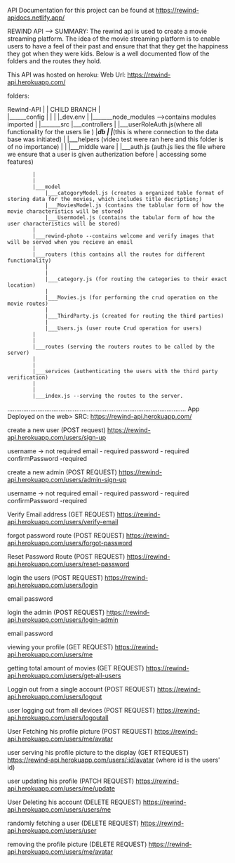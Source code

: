 API Documentation for this project can be found at 
https://rewind-apidocs.netlify.app/


REWIND API -->
SUMMARY: The rewind api is used to create a movie streaming platform. The idea of the movie streaming platform is to enable users to have a feel of their past and ensure that that they get the happiness they got when they were kids. Below is a well documented flow of the folders and the routes they hold.

This API was hosted on heroku:
Web Url: https://rewind-api.herokuapp.com/

folders:

Rewind-API
    |
    |   CHILD BRANCH 
    |           
    |______config
    |       |
    |       |_dev.env
    |
    |_______node_modules -->contains modules imported
    |
    |_______src
            |___controllers
            |        |___userRoleAuth.js(where all functionality for the users lie )
            |___db
            |   |___(this is where connection to the data base was initiated)
            |
            |___helpers (video test were ran here and this folder is of no importance)
            |
            |
            |___middle ware
            |   |___auth.js (auth.js lies the file where we ensure that a user is given autherization before
            |       accessing some features)

            |
            |
            |___model
                |___catogoryModel.js (creates a organized table format of storing data for the movies, which includes title decription;)
                |___MoviesModel.js (contains the tablular form of how the movie characteristics will be stored) 
                |___Usermodel.js (contains the tabular form of how the user characteristics will be stored)
            |
            |___rewind-photo --contains welcome and verify images that will be served when you recieve an email
            |
            |___routers (this contains all the routes for different functionality)
                |
                | 
                |___category.js (for routing the categories to their exact location)
                |
                |___Movies.js (for performing the crud operation on the movie routes)
                |
                |___ThirdParty.js (created for routing the third parties)
                |
                |___Users.js (user route Crud operation for users)
            |
            |
            |___routes (serving the routers routes to be called by the server)
            |
            |
            |___services (authenticating the users with the third party verification)
            |
            |
            |___index.js --serving the routes to the server.
            
.....................................................................................................
App Deployed on the web>
SRC: https://rewind-api.herokuapp.com/

create a new user (POST request)
https://rewind-api.herokuapp.com/users/sign-up

username -> not required 
email - required
password - required
confirmPassword -required


create a new admin (POST REQUEST)
https://rewind-api.herokuapp.com/users/admin-sign-up

username -> not required 
email - required
password - required
confirmPassword -required

Verify Email address (GET REQUEST)
https://rewind-api.herokuapp.com/users/verify-email

forgot password route (POST REQUEST)
https://rewind-api.herokuapp.com/users/forgot-password

Reset Password Route (POST REQUEST)
https://rewind-api.herokuapp.com/users/reset-password

login the users (POST REQUEST)
https://rewind-api.herokuapp.com/users/login

email
password

login the admin (POST REQUEST)
https://rewind-api.herokuapp.com/users/login-admin

email
password

viewing your profile (GET REQUEST)
https://rewind-api.herokuapp.com/users/me

getting total amount of movies (GET REQUEST)
https://rewind-api.herokuapp.com/users/get-all-users

Loggin out from a single account (POST REQUEST)
https://rewind-api.herokuapp.com/users/logout

user logging out from all devices (POST REQUEST)
https://rewind-api.herokuapp.com/users/logoutall

User Fetching his profile picture (POST REQUEST)
https://rewind-api.herokuapp.com/users/me/avatar

user serving his profile picture to the display (GET RTEQUEST)
https://rewind-api.herokuapp.com/users/:id/avatar (where id is the users' id)

user updating his profile (PATCH REQUEST)
https://rewind-api.herokuapp.com/users/me/update

User Deleting his account (DELETE REQUEST)
https://rewind-api.herokuapp.com/users/users/me

randomly fetching a user (DELETE REQUEST)
https://rewind-api.herokuapp.com/users/user

removing the profile picture (DELETE REQUEST)
https://rewind-api.herokuapp.com/users/me/avatar
